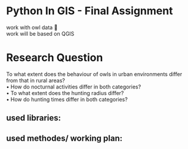 # Python In GIS - Final Assignment

work with owl data 🦉   
work will be based on QGIS

# Research Question

To what extent does the behaviour of owls in urban environments differ from that in rural areas?   
• How do nocturnal activities differ in both categories?   
• To what extent does the hunting radius differ?   
• How do hunting times differ in both categories?   

## used libraries:


## used methodes/ working plan:




